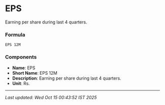 # EPS
Earning per share during last 4 quarters.

### Formula
```text
EPS 12M
```


### Components
- **Name**: EPS
- **Short Name**: EPS 12M
- **Description**: Earning per share during last 4 quarters.
- **Unit**: Rs.

---
*Last updated: Wed Oct 15 00:43:52 IST 2025*
